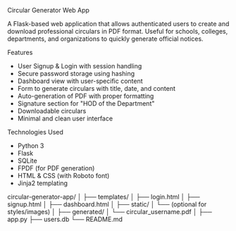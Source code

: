 Circular Generator Web App

A Flask-based web application that allows authenticated users to create and download professional circulars in PDF format. Useful for schools, colleges, departments, and organizations to quickly generate official notices.

Features

- User Signup & Login with session handling
- Secure password storage using hashing
- Dashboard view with user-specific content
- Form to generate circulars with title, date, and content
- Auto-generation of PDF with proper formatting
- Signature section for "HOD of the Department"
- Downloadable circulars
- Minimal and clean user interface

Technologies Used

- Python 3
- Flask
- SQLite
- FPDF (for PDF generation)
- HTML & CSS (with Roboto font)
- Jinja2 templating


circular-generator-app/
│
├── templates/
│ ├── login.html
│ ├── signup.html
│ ├── dashboard.html
│
├── static/
│ └── (optional for styles/images)
│
├── generated/
│ └── circular_username.pdf
│
├── app.py
├── users.db
└── README.md
